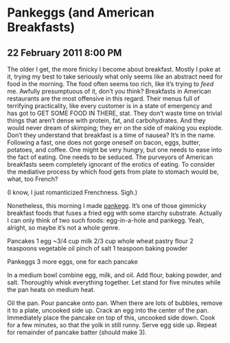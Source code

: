 # Pankeggs (and American Breakfasts)
## 22 February 2011 8:00 PM

The older I get, the more finicky I become about breakfast. Mostly I poke at it, trying my best to take seriously what only seems like an abstract need for food in the morning. The food often seems too rich, like it’s trying to _feed_ me. Awfully presumptuous of it, don’t you think? Breakfasts in American restaurants are the most offensive in this regard. Their menus full of terrifying practicality, like every customer is in a state of emergency and has got to GET SOME FOOD IN THERE, stat. They don’t waste time on trivial things that aren’t dense with protein, fat, and carbohydrates. And they would never dream of skimping; they err on the side of making you explode. Don’t they understand that breakfast is a time of nausea? It’s in the name. Following a fast, one does not gorge oneself on bacon, eggs, butter, potatoes, and coffee. One might be very hungry, but one needs to ease into the fact of eating. One needs to be seduced. The purveyors of American breakfasts seem completely ignorant of the erotics of eating. To consider the mediative process by which food gets from plate to stomach would be, what, too French?

(I know, I just romanticized Frenchness. Sigh.)

Nonetheless, this morning I made [pankegg][1]. It’s one of those gimmicky breakfast foods that fuses a fried egg with some starchy substrate. Actually I can only think of two such foods: egg-in-a-hole and pankegg. Yeah, alright, so maybe it’s not a whole genre.



Pancakes
1 egg
~3/4 cup milk
2/3 cup whole wheat pastry flour
2 teaspoons vegetable oil
pinch of salt
1 teaspoon baking powder

Pankeggs
3 more eggs, one for each pancake

In a medium bowl combine egg, milk, and oil. Add flour, baking powder, and salt. Thoroughly whisk everything together. Let stand for five minutes while the pan heats on medium heat.

Oil the pan. Pour pancake onto pan. When there are lots of bubbles, remove it to a plate, uncooked side up. Crack an egg into the center of the pan. Immediately place the pancake on top of this, uncooked side down. Cook for a few minutes, so that the yolk in still runny. Serve egg side up. Repeat for remainder of pancake batter (should make 3).




























   [1]: http://chewonthat.blogspot.com/2007/06/pankegg.html
